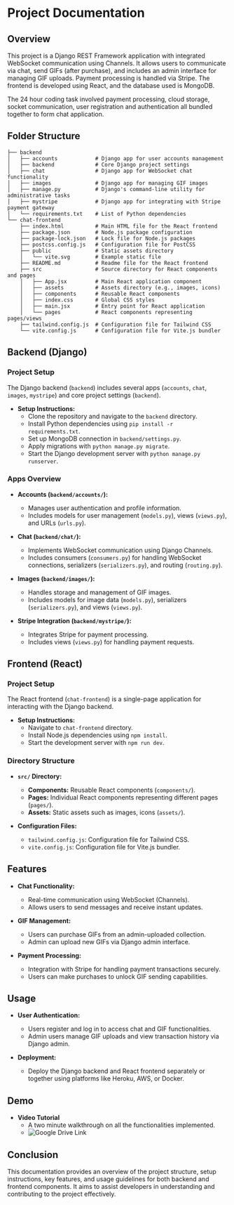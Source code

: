 # Project Documentation

## Overview

This project is a Django REST Framework application with integrated WebSocket communication using Channels. It allows users to communicate via chat, send GIFs (after purchase), and includes an admin interface for managing GIF uploads. Payment processing is handled via Stripe. The frontend is developed using React, and the database used is MongoDB. 

The 24 hour coding task involved payment processing, cloud storage, socket communication, user registration and authentication all bundled together to form chat application.

## Folder Structure

```
├── backend
│   ├── accounts            # Django app for user accounts management
│   ├── backend             # Core Django project settings
│   ├── chat                # Django app for WebSocket chat functionality
│   ├── images              # Django app for managing GIF images
│   ├── manage.py           # Django's command-line utility for administrative tasks
│   ├── mystripe            # Django app for integrating with Stripe payment gateway
│   └── requirements.txt    # List of Python dependencies
└── chat-frontend
    ├── index.html          # Main HTML file for the React frontend
    ├── package.json        # Node.js package configuration
    ├── package-lock.json   # Lock file for Node.js packages
    ├── postcss.config.js   # Configuration file for PostCSS
    ├── public              # Static assets directory
    │   └── vite.svg        # Example static file
    ├── README.md           # Readme file for the React frontend
    ├── src                 # Source directory for React components and pages
    │   ├── App.jsx         # Main React application component
    │   ├── assets          # Assets directory (e.g., images, icons)
    │   ├── components      # Reusable React components
    │   ├── index.css       # Global CSS styles
    │   ├── main.jsx        # Entry point for React application
    │   └── pages           # React components representing pages/views
    ├── tailwind.config.js  # Configuration file for Tailwind CSS
    └── vite.config.js      # Configuration file for Vite.js bundler
```

## Backend (Django)

### Project Setup

The Django backend (`backend`) includes several apps (`accounts`, `chat`, `images`, `mystripe`) and core project settings (`backend`).

- **Setup Instructions:**
  - Clone the repository and navigate to the `backend` directory.
  - Install Python dependencies using `pip install -r requirements.txt`.
  - Set up MongoDB connection in `backend/settings.py`.
  - Apply migrations with `python manage.py migrate`.
  - Start the Django development server with `python manage.py runserver`.

### Apps Overview

- **Accounts (`backend/accounts/`):**
  - Manages user authentication and profile information.
  - Includes models for user management (`models.py`), views (`views.py`), and URLs (`urls.py`).

- **Chat (`backend/chat/`):**
  - Implements WebSocket communication using Django Channels.
  - Includes consumers (`consumers.py`) for handling WebSocket connections, serializers (`serializers.py`), and routing (`routing.py`).

- **Images (`backend/images/`):**
  - Handles storage and management of GIF images.
  - Includes models for image data (`models.py`), serializers (`serializers.py`), and views (`views.py`).

- **Stripe Integration (`backend/mystripe/`):**
  - Integrates Stripe for payment processing.
  - Includes views (`views.py`) for handling payment requests.

## Frontend (React)

### Project Setup

The React frontend (`chat-frontend`) is a single-page application for interacting with the Django backend.

- **Setup Instructions:**
  - Navigate to `chat-frontend` directory.
  - Install Node.js dependencies using `npm install`.
  - Start the development server with `npm run dev`.

### Directory Structure

- **`src/` Directory:**
  - **Components:** Reusable React components (`components/`).
  - **Pages:** Individual React components representing different pages (`pages/`).
  - **Assets:** Static assets such as images, icons (`assets/`).

- **Configuration Files:**
  - `tailwind.config.js`: Configuration file for Tailwind CSS.
  - `vite.config.js`: Configuration file for Vite.js bundler.

## Features

- **Chat Functionality:**
  - Real-time communication using WebSocket (Channels).
  - Allows users to send messages and receive instant updates.

- **GIF Management:**
  - Users can purchase GIFs from an admin-uploaded collection.
  - Admin can upload new GIFs via Django admin interface.

- **Payment Processing:**
  - Integration with Stripe for handling payment transactions securely.
  - Users can make purchases to unlock GIF sending capabilities.

## Usage

- **User Authentication:**
  - Users register and log in to access chat and GIF functionalities.
  - Admin users manage GIF uploads and view transaction history via Django admin.

- **Deployment:**
  - Deploy the Django backend and React frontend separately or together using platforms like Heroku, AWS, or Docker.

## Demo
- **Video Tutorial**
  - A two minute walkthrough on all the functionalities implemented.
  - ![Google Drive Link](https://drive.google.com/file/d/1-otiT7xjmESF0X7Ic7-LKDq2Mj_vm5jX/view)

## Conclusion

This documentation provides an overview of the project structure, setup instructions, key features, and usage guidelines for both backend and frontend components. It aims to assist developers in understanding and contributing to the project effectively.

